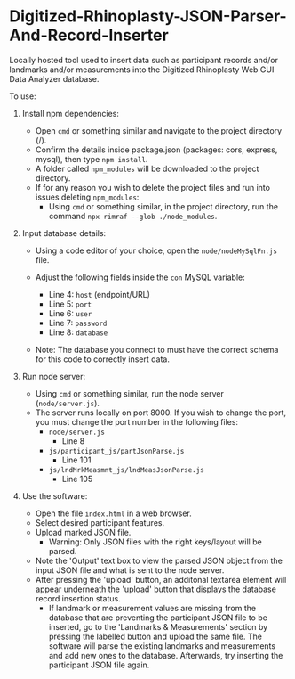 # Digitized-Rhinoplasty-JSON-Parser-And-Record-Inserter
Locally hosted tool used to insert data such as participant records and/or landmarks and/or measurements into the Digitized Rhinoplasty Web GUI Data Analyzer database.

To use:


1. Install npm dependencies:

    * Open ```cmd``` or something similar and navigate to the project directory (/).
    * Confirm the details inside package.json (packages: cors, express, mysql), then type ```npm install```.
    * A folder called ```npm_modules``` will be downloaded to the project directory.
    * If for any reason you wish to delete the project files and run into issues deleting ```npm_modules```:
        * Using ```cmd``` or something similar, in the project directory, run the command ```npx rimraf --glob ./node_modules```.

2. Input database details:

    * Using a code editor of your choice, open the ```node/nodeMySqlFn.js``` file.
    * Adjust the following fields inside the ```con``` MySQL variable:
      * Line 4: ```host``` (endpoint/URL)
      * Line 5: ```port```
      * Line 6: ```user```
      * Line 7: ```password```
      * Line 8: ```database```
     
    * Note: The database you connect to must have the correct schema for this code to correctly insert data.
  
3. Run node server:

    * Using ```cmd``` or something similar, run the node server (```node/server.js```).
    * The server runs locally on port 8000. If you wish to change the port, you must change the port number in the following files:
        * ```node/server.js```
            * Line 8
        * ```js/participant_js/partJsonParse.js```
            * Line 101
        * ```js/lndMrkMeasmnt_js/lndMeasJsonParse.js```
            * Line 105
         
4. Use the software:

    * Open the file ```index.html``` in a web browser.
    * Select desired participant features.
    * Upload marked JSON file.
        * Warning: Only JSON files with the right keys/layout will be parsed.
    * Note the 'Output' text box to view the parsed JSON object from the input JSON file and what is sent to the node server.
    * After pressing the 'upload' button, an additonal textarea element will appear underneath the 'upload' button that displays the database record insertion status.
       * If landmark or measurement values are missing from the database that are preventing the participant JSON file to be inserted, go to the 'Landmarks & Measurements' section by pressing the labelled button and upload the same file. The software will parse the existing landmarks and measurements and add new ones to the database. Afterwards, try inserting the participant JSON file again.
